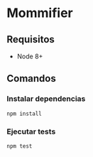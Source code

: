 # Mommifier

## Requisitos

- Node 8+

## Comandos

### Instalar dependencias

```
npm install
```

### Ejecutar tests

```
npm test
```
